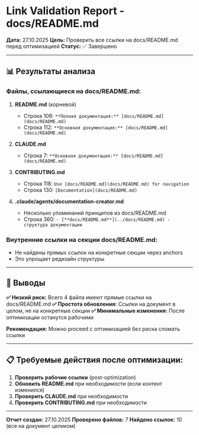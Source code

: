 # Link Validation Report - docs/README.md

**Дата:** 27.10.2025
**Цель:** Проверить все ссылки на docs/README.md перед оптимизацией
**Статус:** ✅ Завершено

---

## 📊 Результаты анализа

### Файлы, ссылающиеся на docs/README.md:

1. **README.md** (корневой)
   - Строка 106: `**Полная документация:** [docs/README.md](docs/README.md)`
   - Строка 112: `**Основная документация:** [docs/README.md](docs/README.md)`

2. **CLAUDE.md**
   - Строка 7: `**Основная документация:** [docs/README.md](docs/README.md)`

3. **CONTRIBUTING.md**
   - Строка 118: `Use [docs/README.md](docs/README.md) for navigation`
   - Строка 130: `[Documentation](docs/README.md)`

4. **.claude/agents/documentation-creator.md**
   - Несколько упоминаний принципов из docs/README.md
   - Строка 360: `- [**docs/README.md**](../docs/README.md) - структура документации`

### Внутренние ссылки на секции docs/README.md:
- Не найдены прямых ссылок на конкретные секции через anchors
- Это упрощает редизайн структуры

---

## 🎯 Выводы

**✅ Низкий риск:** Всего 4 файла имеют прямые ссылки на docs/README.md
**✅ Простота обновления:** Ссылки на документ в целом, не на конкретные секции
**✅ Минимальные изменения:** После оптимизации останутся рабочими

**Рекомендация:** Можно proceed с оптимизацией без риска сломать ссылки

---

## 📋 Требуемые действия после оптимизации:

1. **Проверить рабочие ссылки** (post-optimization)
2. **Обновить README.md** при необходимости (если контент изменился)
3. **Проверить CLAUDE.md** при необходимости
4. **Проверить CONTRIBUTING.md** при необходимости

---

**Отчет создан:** 27.10.2025
**Проверено файлов:** 7
**Найдено ссылок:** 10 (все на документ целиком)
